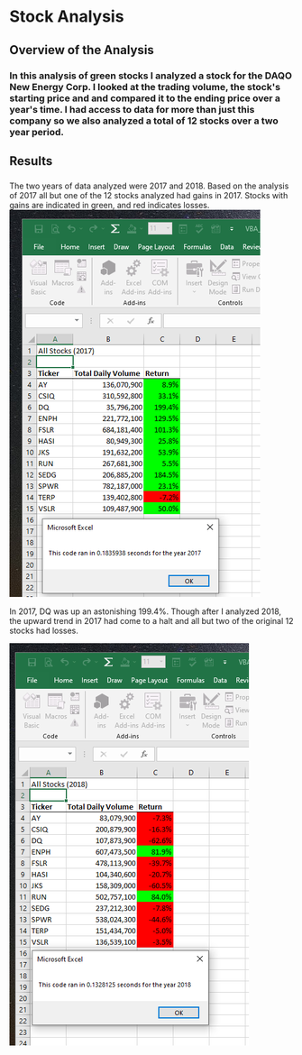 # Stock Analysis
## Overview of the Analysis
### In this analysis of green stocks I analyzed a stock for the DAQO New Energy Corp. I looked at the trading volume, the stock's starting price and and compared it to the ending price over a year's time. I had access to data for more than just this company so we also analyzed a total of 12 stocks over a two year period. 
## Results
### 
The two years of data analyzed were 2017 and 2018. Based on the analysis of 2017 all but one of the 12 stocks analyzed had gains in 2017.
Stocks with gains are indicated in green, and red indicates losses. 
![](https://github.com/ryanstaudhammer/Stock_Analysis/blob/main/Resources/VBA_Challenge_2017.png)

In 2017, DQ was up an astonishing 199.4%. Though after I analyzed 2018, the upward trend in 2017 had come to a halt and all but two of the original 12 stocks had losses.

![](https://github.com/ryanstaudhammer/Stock_Analysis/blob/main/Resources/VBA_Challenge_2018.png)
